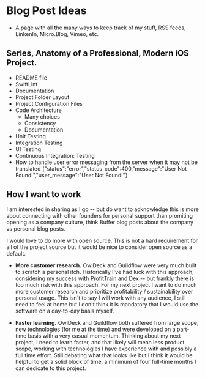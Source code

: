 # Blog Post Ideas

* A page with all the many ways to keep track of my stuff, RSS feeds, LinkenIn, Micro.Blog, Vimeo, etc.

## Series, Anatomy of a Professional, Modern iOS Project.

* README file
* SwiftLint
* Documentation
* Project Folder Layout
* Project Configuration Files
* Code Architecture
	* Many choices
	* Consistency
	* Documentation
* Unit Testing
* Integration Testing
* UI Testing
* Continuous Integration: Testing
* How to handle user error messaging from the server when it may not be translated
    {"status":"error","status_code":400,"message":"User Not Found!","user_message":"User Not Found!"}
   



## How I want to work

I am interested in sharing as I go -- but do want to acknowledge this is more about connecting with other founders for personal support than promiting opening as a company culture, think Buffer blog posts about the company vs personal blog posts.

I would love to do more with open source. This is not a hard requirement for all of the project source but it would be nice to consider open source as a default.

* **More customer research.** OwlDeck and Guildflow were very much built to scratch a personal itch. Historically I've had luck with this approach, considering my success with [ProfitTrain] and [Dex] -- but frankly there is too much risk with this approach. For my next project I want to do much more customer research and prioritize profitability / sustainability over personal usage. This isn't to say I will work with any audience, I still need to feel at home but I don't think it is mandatory that I would use the software on a day-to-day basis myself.

[ProfitTrain]: https://mikezornek.com/projects/profittrain/
[Dex]: https://mikezornek.com/projects/dex/


* **Faster learning.** OwlDeck and Guildflow both suffered from large scope, new technologies (for me at the time) and were developed on a part-time basis with a very casual momentum. Thinking about my next project, I need to learn faster, and that likely will mean less product scope, working with technologies I have experience with and possibly a full time effort. Still debating what that looks like but I think it would be helpful to get a solid block of time, a minimum of four full-time months I can dedicate to this project.
